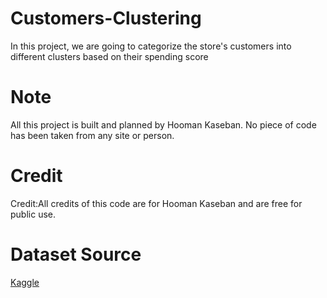 # Customers-Clustering
In this project, we are going to categorize the store's customers into different clusters based on their spending score
# Note
All this project is built and planned by Hooman Kaseban. No piece of code has been taken from any site or person.
# Credit
Credit:All credits of this code are for Hooman Kaseban and are free for public use.
# Dataset Source
<a href="https://www.kaggle.com" target="blank">Kaggle</a>
